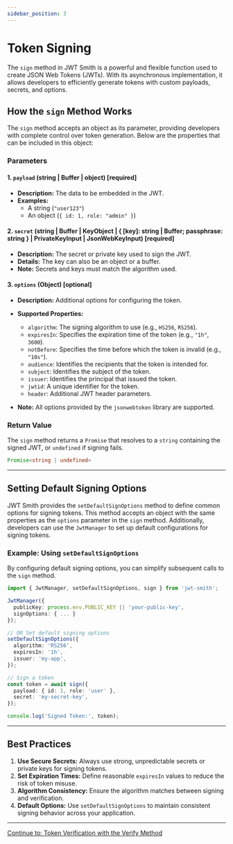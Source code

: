 ```yaml
---
sidebar_position: 3
---
```


# Token Signing

The `sign` method in JWT Smith is a powerful and flexible function used to create JSON Web Tokens (JWTs). With its asynchronous implementation, it allows developers to efficiently generate tokens with custom payloads, secrets, and options.

## How the `sign` Method Works
The `sign` method accepts an object as its parameter, providing developers with complete control over token generation. Below are the properties that can be included in this object:

### Parameters

#### 1. `payload` (string | Buffer | object) [required]
- **Description:** The data to be embedded in the JWT.
- **Examples:**
  - A string (`"user123"`)
  - An object (`{ id: 1, role: "admin" }`)

#### 2. `secret` (string | Buffer | KeyObject | \{ \[key\]: string | Buffer; passphrase: string \} | PrivateKeyInput | JsonWebKeyInput) [required]
- **Description:** The secret or private key used to sign the JWT.
- **Details:** The key can also be an object or a buffer.
- **Note:** Secrets and keys must match the algorithm used.

#### 3. `options` (Object) [optional]
- **Description:** Additional options for configuring the token.
- **Supported Properties:**
  - `algorithm`: The signing algorithm to use (e.g., `HS256`, `RS256`).
  - `expiresIn`: Specifies the expiration time of the token (e.g., `"1h"`, `3600`).
  - `notBefore`: Specifies the time before which the token is invalid (e.g., `"10s"`).
  - `audience`: Identifies the recipients that the token is intended for.
  - `subject`: Identifies the subject of the token.
  - `issuer`: Identifies the principal that issued the token.
  - `jwtid`: A unique identifier for the token.
  - `header`: Additional JWT header parameters.

- **Note:** All options provided by the `jsonwebtoken` library are supported.

### Return Value
The `sign` method returns a `Promise` that resolves to a `string` containing the signed JWT, or `undefined` if signing fails.

```typescript
Promise<string | undefined>
```

---

## Setting Default Signing Options
JWT Smith provides the `setDefaultSignOptions` method to define common options for signing tokens. This method accepts an object with the same properties as the `options` parameter in the `sign` method. Additionally, developers can use the `JwtManager` to set up default configurations for signing tokens.

### Example: Using `setDefaultSignOptions`
By configuring default signing options, you can simplify subsequent calls to the `sign` method.

```typescript
import { JwtManager, setDefaultSignOptions, sign } from 'jwt-smith';

JwtManager({
  publicKey: process.env.PUBLIC_KEY || 'your-public-key',
  signOptions: { ... }
});

// OR Set default signing options
setDefaultSignOptions({
  algorithm: 'RS256',
  expiresIn: '1h',
  issuer: 'my-app',
});

// Sign a token
const token = await sign({
  payload: { id: 1, role: 'user' },
  secret: 'my-secret-key',
});

console.log('Signed Token:', token);
```

---

## Best Practices
1. **Use Secure Secrets:** Always use strong, unpredictable secrets or private keys for signing tokens.
2. **Set Expiration Times:** Define reasonable `expiresIn` values to reduce the risk of token misuse.
3. **Algorithm Consistency:** Ensure the algorithm matches between signing and verification.
4. **Default Options:** Use `setDefaultSignOptions` to maintain consistent signing behavior across your application.

---

[Continue to: Token Verification with the Verify Method](token-verification.md)

